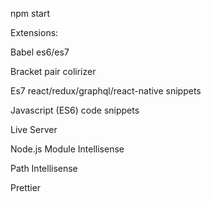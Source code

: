 npm start

Extensions:

Babel es6/es7

Bracket pair colirizer

Es7 react/redux/graphql/react-native snippets

Javascript (ES6) code snippets

Live Server

Node.js Module Intellisense

Path Intellisense

Prettier
